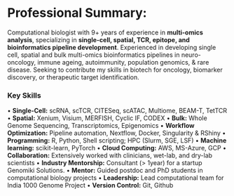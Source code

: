 # Professional Summary:
Computational biologist with 9+ years of experience in **multi-omics analysis**, specializing in **single-cell, spatial, TCR, epitope, and bioinformatics pipeline development**. Experienced in developing single cell, spatial and bulk multi-omics bioinformatics pipelines in neuro-oncology, immune ageing, autoimmunity, population genomics, & rare disease. Seeking to contribute my skills in biotech for oncology, biomarker discovery, or therapeutic target identification.

### Key Skills
•	**Single-Cell:** scRNA, scTCR, CITESeq, scATAC, Multiome, BEAM-T, TetTCR
•	**Spatial:** Xenium, Visium, MERFISH, Cyclic IF, CODEX
•	**Bulk:** Whole Genome Sequencing, Transcriptomics, Epigenomics
•	**Workflow Optimization:** Pipeline automation, Nextflow, Docker, Singularity & RShiny
•	**Programming:** R, Python, Shell scripting; HPC (Slurm, SGE, LSF)
•	**Machine learning:** scikit-learn, PyTorch
•	**Cloud Computing:** AWS, MS-Azure, GCP
•	**Collaboration:** Extensively worked with clinicians, wet-lab, and dry-lab scientists
•	**Industry Mentorship:** Consultant (> 1year) for a startup Genomiki Solutions.
•	**Mentor:** Guided postdoc and PhD students in computational biology projects
•	**Leadership:** Lead computational team for India 1000 Genome Project
•	**Version Control:** Git, Github
